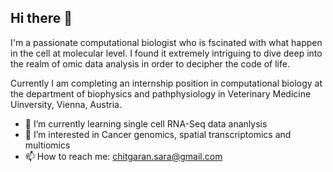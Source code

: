 ## Hi there 👋
I'm a passionate computational biologist who is fscinated with what happen in the cell at molecular level. I found it extremely intriguing to dive deep into the realm of omic data analysis in order to decipher the code of life.

Currently I am completing an internship position in computational biology at the department of biophysics and pathphysiology in Veterinary Medicine Uinversity, Vienna, Austria.

 - 🔭 I’m currently learning single cell RNA-Seq data ananlysis
 - 🌱 I’m interested in Cancer genomics, spatial transcriptomics and multiomics
 - 📫 How to reach me: chitgaran.sara@gmail.com
<!--
**sarachitgaran/SaraChitgaran** is a ✨ _special_ ✨ repository because its `README.md` (this file) appears on your GitHub profile.

Here are some ideas to get you started:

- 🔭 I’m currently working on ...
- 🌱 I’m currently learning ...
- 👯 I’m looking to collaborate on ...
- 🤔 I’m looking for help with ...
- 💬 Ask me about ...
- 📫 How to reach me: ...
- 😄 Pronouns: ...
- ⚡ Fun fact: ...
-->
